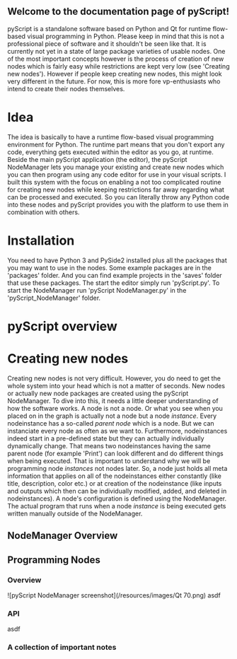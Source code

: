 ## Welcome to the documentation page of pyScript!

pyScript is a standalone software based on Python and Qt for runtime flow-based visual programming in Python. Please keep in mind that this is not a professional piece of software and it shouldn't be seen like that.
It is currently not yet in a state of large package varieties of usable nodes. One of the most important concepts however is the process of creation of new nodes which is fairly easy while restrictions are kept very low (see 'Creating new nodes'). However if people keep creating new nodes, this might look very different in the future. For now, this is more fore vp-enthusiasts who intend to create their nodes themselves.

# Idea
The idea is basically to have a runtime flow-based visual programming environment for Python. The runtime part means that you don't export any code, everything gets executed within the editor as you go, at runtime. Beside the main pyScript application (the editor), the pyScript NodeManager lets you manage your existing and create new nodes which you can then program using any code editor for use in your visual scripts. I built this system with the focus on enabling a not too complicated routine for creating new nodes while keeping restrictions far away regarding what can be processed and executed. So you can literally throw any Python code into these nodes and pyScript provides you with the platform to use them in combination with others.

# Installation
You need to have Python 3 and PySide2 installed plus all the packages that you may want to use in the nodes. Some example packages are in the 'packages' folder. And you can find example projects in the 'saves' folder that use these packages. The start the editor simply run 'pyScript.py'. To start the NodeManager run 'pyScript NodeManager.py' in the 'pyScript_NodeManager' folder.

# pyScript overview

# Creating new nodes
Creating new nodes is not very difficult. However, you do need to get the whole system into your head which is not a matter of seconds. New nodes or actually new node packages are created using the pyScript NodeManager. To dive into this, it needs a little deeper understanding of how the software works.
A node is not a node. Or what you see when you placed on in the graph is actually not a node but a node _instance_. Every nodeinstance has a so-called _parent node_ which is a node. But we can instanciate every node as often as we want to. Furthermore, nodeinstances indeed start in a pre-defined state but they can actually individually dynamically change. That means two nodeinstances having the same parent node (for example 'Print') can look different and do different things when being executed. That is important to understand why we will be programming node _instances_ not nodes later. So, a node just holds all meta information that applies on all of the nodeinstances either constantly (like title, description, color etc.) or at creation of the nodeinstance (like inputs and outputs which then can be individually modified, added, and deleted in nodeinstances).
A node's configuration is defined using the NodeManager. The actual program that runs when a node _instance_ is being executed gets written manually outside of the NodeManager.

## NodeManager Overview

## Programming Nodes
### Overview
![pyScript NodeManager screenshot](/resources/images/Qt 70.png)
asdf
### API
asdf
### A collection of important notes
